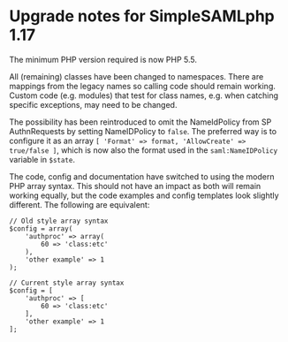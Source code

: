 Upgrade notes for SimpleSAMLphp 1.17
====================================

The minimum PHP version required is now PHP 5.5.

All (remaining) classes have been changed to namespaces. There are mappings
from the legacy names so calling code should remain working. Custom code
(e.g. modules) that test for class names, e.g. when catching specific
exceptions, may need to be changed.

The possibility has been reintroduced to omit the NameIdPolicy from SP
AuthnRequests by setting NameIDPolicy to `false`. The preferred way is
to configure it as an array `[ 'Format' => format, 'AllowCreate' => true/false ]`,
which is now also the format used in the `saml:NameIDPolicy` variable
in `$state`.

The code, config and documentation have switched to using the modern PHP
array syntax. This should not have an impact as both will remain working
equally, but the code examples and config templates look slightly different.
The following are equivalent:

    // Old style array syntax
    $config = array(
        'authproc' => array(
            60 => 'class:etc'
        ),
        'other example' => 1
    );

    // Current style array syntax
    $config = [
        'authproc' => [
            60 => 'class:etc'
        ],
        'other example' => 1
    ];
